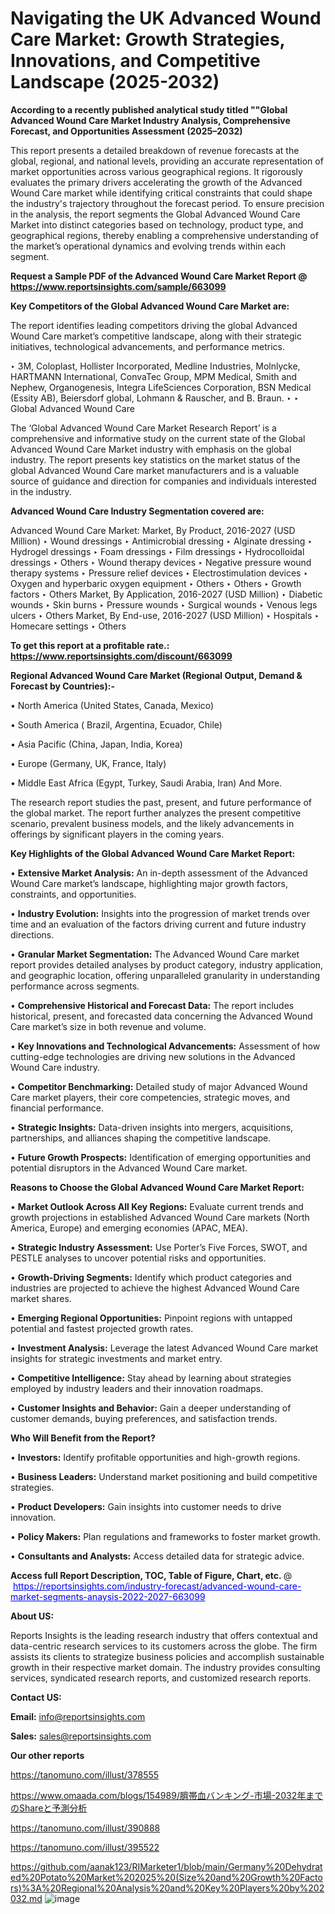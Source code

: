 # Navigating the UK Advanced Wound Care Market: Growth Strategies, Innovations, and Competitive Landscape (2025-2032)

<strong>According to a recently published analytical study titled ""Global Advanced Wound Care Market Industry Analysis, Comprehensive Forecast, and Opportunities Assessment (2025–2032)</strong>

This report presents a detailed breakdown of revenue forecasts at the global, regional, and national levels, providing an accurate representation of market opportunities across various geographical regions. It rigorously evaluates the primary drivers accelerating the growth of the Advanced Wound Care market while identifying critical constraints that could shape the industry's trajectory throughout the forecast period. To ensure precision in the analysis, the report segments the Global Advanced Wound Care Market into distinct categories based on technology, product type, and geographical regions, thereby enabling a comprehensive understanding of the market’s operational dynamics and evolving trends within each segment.

<strong>Request a Sample PDF of the Advanced Wound Care Market Report </strong><strong>@<a href=https://www.reportsinsights.com/sample/663099 style=color:#0000ff;> https://www.reportsinsights.com/sample/663099</a></strong></font>

<strong>Key Competitors of the Global Advanced Wound Care Market are:</strong>

The report identifies leading competitors driving the global Advanced Wound Care market’s competitive landscape, along with their strategic initiatives, technological advancements, and performance metrics.

‣ 3M, Coloplast, Hollister Incorporated, Medline Industries, Molnlycke, HARTMANN International, ConvaTec Group, MPM Medical, Smith and Nephew, Organogenesis, Integra LifeSciences Corporation, BSN Medical (Essity AB), Beiersdorf global, Lohmann & Rauscher, and B. Braun.
‣ 
‣ Global Advanced Wound Care

The ‘Global Advanced Wound Care Market Research Report’ is a comprehensive and informative study on the current state of the Global Advanced Wound Care Market industry with emphasis on the global industry. The report presents key statistics on the market status of the global Advanced Wound Care market manufacturers and is a valuable source of guidance and direction for companies and individuals interested in the industry.

<strong>Advanced Wound Care Industry Segmentation covered are:</strong>

Advanced Wound Care Market: 
Market, By Product, 2016-2027 (USD Million)
‣ Wound dressings 
‣  Antimicrobial dressing
‣  Alginate dressing
‣  Hydrogel dressings
‣  Foam dressings
‣  Film dressings
‣  Hydrocolloidal dressings
‣  Others
‣ Wound therapy devices
‣  Negative pressure wound therapy systems
‣  Pressure relief devices
‣  Electrostimulation devices
‣  Oxygen and hyperbaric oxygen equipment
‣  Others
‣ Others
‣  Growth factors
‣  Others
Market, By Application, 2016-2027 (USD Million)
‣ Diabetic wounds
‣ Skin burns
‣ Pressure wounds
‣ Surgical wounds
‣ Venous legs ulcers
‣ Others
Market, By End-use, 2016-2027 (USD Million)
‣ Hospitals
‣ Homecare settings
‣ Others

<strong>To get this report at a profitable rate.: <a href=https://www.reportsinsights.com/discount/663099 style=color:#0000ff;>https://www.reportsinsights.com/discount/663099</a></strong></font>

<strong>Regional Advanced Wound Care Market (Regional Output, Demand &amp; Forecast by Countries):-</strong>

• North America (United States, Canada, Mexico)

• South America ( Brazil, Argentina, Ecuador, Chile)

• Asia Pacific (China, Japan, India, Korea)

• Europe (Germany, UK, France, Italy)

• Middle East Africa (Egypt, Turkey, Saudi Arabia, Iran) And More.

The research report studies the past, present, and future performance of the global market. The report further analyzes the present competitive scenario, prevalent business models, and the likely advancements in offerings by significant players in the coming years.

<strong>Key Highlights of the Global Advanced Wound Care Market Report:</strong>

• <strong>Extensive Market Analysis:</strong> An in-depth assessment of the Advanced Wound Care market’s landscape, highlighting major growth factors, constraints, and opportunities.

• <strong>Industry Evolution:</strong> Insights into the progression of market trends over time and an evaluation of the factors driving current and future industry directions.

• <strong>Granular Market Segmentation:</strong> The Advanced Wound Care market report provides detailed analyses by product category, industry application, and geographic location, offering unparalleled granularity in understanding performance across segments.

• <strong>Comprehensive Historical and Forecast Data:</strong> The report includes historical, present, and forecasted data concerning the Advanced Wound Care market’s size in both revenue and volume.

• <strong>Key Innovations and Technological Advancements:</strong> Assessment of how cutting-edge technologies are driving new solutions in the Advanced Wound Care industry.

• <strong>Competitor Benchmarking:</strong> Detailed study of major Advanced Wound Care market players, their core competencies, strategic moves, and financial performance.

• <strong>Strategic Insights:</strong> Data-driven insights into mergers, acquisitions, partnerships, and alliances shaping the competitive landscape.

• <strong>Future Growth Prospects:</strong> Identification of emerging opportunities and potential disruptors in the Advanced Wound Care market.

<strong>Reasons to Choose the Global Advanced Wound Care Market Report:</strong>

• <strong>Market Outlook Across All Key Regions:</strong> Evaluate current trends and growth projections in established Advanced Wound Care markets (North America, Europe) and emerging economies (APAC, MEA).

• <strong>Strategic Industry Assessment:</strong> Use Porter’s Five Forces, SWOT, and PESTLE analyses to uncover potential risks and opportunities.

• <strong>Growth-Driving Segments:</strong> Identify which product categories and industries are projected to achieve the highest Advanced Wound Care market shares.

• <strong>Emerging Regional Opportunities:</strong> Pinpoint regions with untapped potential and fastest projected growth rates.

• <strong>Investment Analysis:</strong> Leverage the latest Advanced Wound Care market insights for strategic investments and market entry.

• <strong>Competitive Intelligence:</strong> Stay ahead by learning about strategies employed by industry leaders and their innovation roadmaps.

• <strong>Customer Insights and Behavior:</strong> Gain a deeper understanding of customer demands, buying preferences, and satisfaction trends.

<strong>Who Will Benefit from the Report?</strong>

• <strong>Investors:</strong> Identify profitable opportunities and high-growth regions.

• <strong>Business Leaders:</strong> Understand market positioning and build competitive strategies.

• <strong>Product Developers:</strong> Gain insights into customer needs to drive innovation.

• <strong>Policy Makers:</strong> Plan regulations and frameworks to foster market growth.

• <strong>Consultants and Analysts:</strong> Access detailed data for strategic advice.
</ul>
<strong>Access full Report Description, TOC, Table of Figure, Chart, etc. </strong>@  <a href=https://reportsinsights.com/industry-forecast/advanced-wound-care-market-segments-anaysis-2022-2027-663099 style=color:#0000ff;>https://reportsinsights.com/industry-forecast/advanced-wound-care-market-segments-anaysis-2022-2027-663099</a></font>

<strong><strong>About US</strong>:</strong>

Reports Insights is the leading research industry that offers contextual and data-centric research services to its customers across the globe. The firm assists its clients to strategize business policies and accomplish sustainable growth in their respective market domain. The industry provides consulting services, syndicated research reports, and customized research reports.

<strong>Contact US:</strong>

<p class=""""><b>Email:</b> <a href=mailto:info@reportsinsights.com>info@reportsinsights.com</a></p>
<p class=""""><b>Sales:</b> <a href=mailto:sales@reportsinsights.com>sales@reportsinsights.com</a></p>

<strong>Our other reports</strong>

<a href=https://tanomuno.com/illust/378555>https://tanomuno.com/illust/378555</a>

<a href=https://www.omaada.com/blogs/154989/臍帯血バンキング-市場-2032年までのShareと予測分析>https://www.omaada.com/blogs/154989/臍帯血バンキング-市場-2032年までのShareと予測分析</a>

<a href=https://tanomuno.com/illust/390888>https://tanomuno.com/illust/390888</a>

<a href=https://tanomuno.com/illust/395522>https://tanomuno.com/illust/395522</a>

<a href=https://github.com/aanak123/RIMarketer1/blob/main/Germany%20Dehydrated%20Potato%20Market%202025%20(Size%20and%20Growth%20Factors)%3A%20Regional%20Analysis%20and%20Key%20Players%20by%202032.md>https://github.com/aanak123/RIMarketer1/blob/main/Germany%20Dehydrated%20Potato%20Market%202025%20(Size%20and%20Growth%20Factors)%3A%20Regional%20Analysis%20and%20Key%20Players%20by%202032.md</a>
![image](https://github.com/user-attachments/assets/379f8163-94d6-45b0-9d8e-b9497f8d7174)
